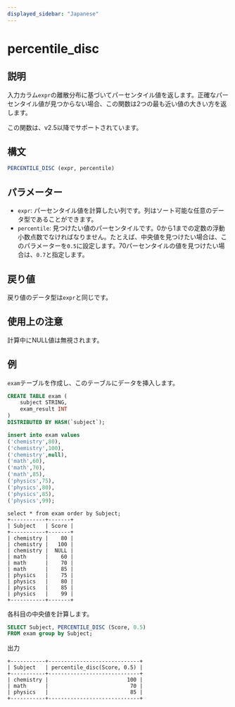 ```yaml
---
displayed_sidebar: "Japanese"
---
```


# percentile_disc

## 説明

入力カラム`expr`の離散分布に基づいてパーセンタイル値を返します。正確なパーセンタイル値が見つからない場合、この関数は2つの最も近い値の大きい方を返します。

この関数は、v2.5以降でサポートされています。

## 構文

```SQL
PERCENTILE_DISC (expr, percentile) 
```

## パラメーター

- `expr`: パーセンタイル値を計算したい列です。列はソート可能な任意のデータ型であることができます。
- `percentile`: 見つけたい値のパーセンタイルです。0から1までの定数の浮動小数点数でなければなりません。たとえば、中央値を見つけたい場合は、このパラメーターを`0.5`に設定します。70パーセンタイルの値を見つけたい場合は、`0.7`と指定します。

## 戻り値

戻り値のデータ型は`expr`と同じです。

## 使用上の注意

計算中にNULL値は無視されます。

## 例

`exam`テーブルを作成し、このテーブルにデータを挿入します。

```sql
CREATE TABLE exam (
    subject STRING,
    exam_result INT
) 
DISTRIBUTED BY HASH(`subject`);

insert into exam values
('chemistry',80),
('chemistry',100),
('chemistry',null),
('math',60),
('math',70),
('math',85),
('physics',75),
('physics',80),
('physics',85),
('physics',99);
```

```plain
select * from exam order by Subject;
+-----------+-------+
| Subject   | Score |
+-----------+-------+
| chemistry |    80 |
| chemistry |   100 |
| chemistry |  NULL |
| math      |    60 |
| math      |    70 |
| math      |    85 |
| physics   |    75 |
| physics   |    80 |
| physics   |    85 |
| physics   |    99 |
+-----------+-------+
```

各科目の中央値を計算します。

```SQL
SELECT Subject, PERCENTILE_DISC (Score, 0.5)
FROM exam group by Subject;
```

出力

```plain
+-----------+-----------------------------+
| Subject   | percentile_disc(Score, 0.5) |
+-----------+-----------------------------+
| chemistry |                         100 |
| math      |                          70 |
| physics   |                          85 |
+-----------+-----------------------------+
```